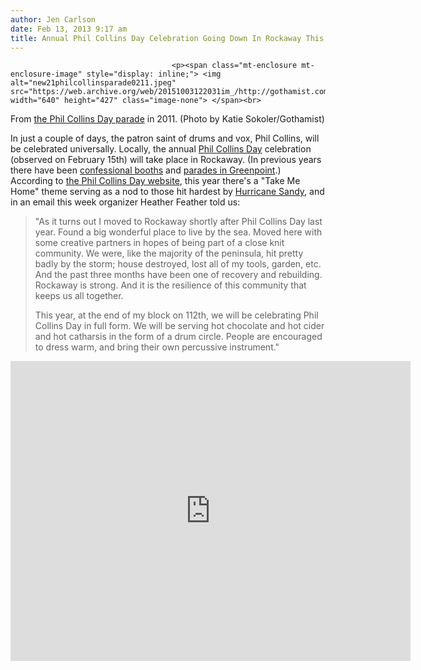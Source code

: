 ```yaml
---
author: Jen Carlson
date: Feb 13, 2013 9:17 am
title: Annual Phil Collins Day Celebration Going Down In Rockaway This Year
---
```


	
										<p><span class="mt-enclosure mt-enclosure-image" style="display: inline;"> <img alt="new21philcollinsparade0211.jpeg" src="https://web.archive.org/web/20151003122031im_/http://gothamist.com/attachments/arts_jen/new21philcollinsparade0211.jpeg" width="640" height="427" class="image-none"> </span><br>
<span class="photo_caption">From <a href="https://web.archive.org/web/20151003122031/http://gothamist.com/2011/02/16/we_were_there_phil_collins_day_para.php">the Phil Collins Day parade</a> in 2011. (Photo by Katie Sokoler/Gothamist)</span></p>

<p>In just a couple of days, the patron saint of drums and vox, Phil Collins, will be celebrated universally. Locally, the annual <a href="https://web.archive.org/web/20151003122031/http://gothamist.com/tags/philcollinsday">Phil Collins Day</a> celebration (observed on February 15th) will take place in Rockaway. (In previous years there have been <a href="https://web.archive.org/web/20151003122031/http://gothamist.com/2012/02/15/happy_phil_collins_day_one_and_all.php">confessional booths</a> and <a href="https://web.archive.org/web/20151003122031/http://gothamist.com/2011/02/16/we_were_there_phil_collins_day_para.php#photo-1">parades in Greenpoint</a>.) According to <a href="https://web.archive.org/web/20151003122031/http://www.philcollinsday.com/">the Phil Collins Day website</a>, this year there&apos;s a &quot;Take Me Home&quot; theme serving as a nod to those hit hardest by <a href="https://web.archive.org/web/20151003122031/http://gothamist.com/tags/hurricanesandy">Hurricane Sandy</a>, and in an email this week organizer Heather Feather told us:</p>

<blockquote>&quot;As it turns out I moved to Rockaway shortly after Phil Collins Day last year.  Found a big wonderful place to live by the sea.  Moved here with some creative partners in hopes of being part of a close knit community.  We were, like the majority of the peninsula, hit pretty badly by the storm; house destroyed, lost all of my tools, garden, etc.  And the past three months have been one of recovery and rebuilding. Rockaway is strong.  And it is the resilience of this community that keeps us all together.

<p>This year, at the end of my block on 112th, we will be celebrating Phil Collins Day in full form.  We will be serving hot chocolate and hot cider and hot catharsis in the form of a drum circle.  People are encouraged to dress warm, and bring their own percussive instrument.&quot;</p></blockquote><p></p>

<p><iframe width="640" height="480" src="https://web.archive.org/web/20151003122031if_/http://www.youtube-nocookie.com/embed/3xuYWMNHCdc" frameborder="0" allowfullscreen></iframe></p>					
										
									
				